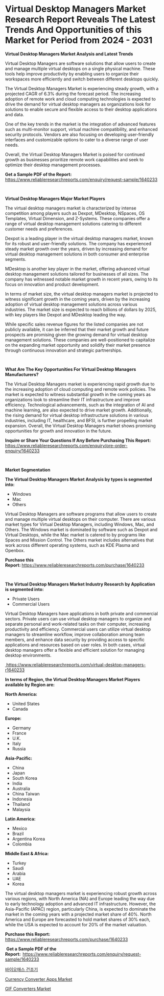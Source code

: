 <p><h1>Virtual Desktop Managers Market Research Report Reveals The Latest Trends And Opportunities of this Market for Period from 2024 - 2031</h1></p><p><strong>Virtual Desktop Managers Market Analysis and Latest Trends</strong></p>
<p><p>Virtual Desktop Managers are software solutions that allow users to create and manage multiple virtual desktops on a single physical machine. These tools help improve productivity by enabling users to organize their workspaces more efficiently and switch between different desktops quickly.</p><p>The Virtual Desktop Managers Market is experiencing steady growth, with a projected CAGR of 6.3% during the forecast period. The increasing adoption of remote work and cloud computing technologies is expected to drive the demand for virtual desktop managers as organizations look for solutions to enable secure and flexible access to their desktop applications and data.</p><p>One of the key trends in the market is the integration of advanced features such as multi-monitor support, virtual machine compatibility, and enhanced security protocols. Vendors are also focusing on developing user-friendly interfaces and customizable options to cater to a diverse range of user needs.</p><p>Overall, the Virtual Desktop Managers Market is poised for continued growth as businesses prioritize remote work capabilities and seek to optimize their desktop management processes.</p></p>
<p><strong>Get a Sample PDF of the Report:&nbsp;</strong> <a href="https://www.reliableresearchreports.com/enquiry/request-sample/1640233">https://www.reliableresearchreports.com/enquiry/request-sample/1640233</a></p>
<p>&nbsp;</p>
<p><strong>Virtual Desktop Managers Major Market Players</strong></p>
<p><p>The virtual desktop managers market is characterized by intense competition among players such as Dexpot, MDesktop, NSpaces, OS Templates, Virtual Dimension, and Z-Systems. These companies offer a range of virtual desktop management solutions catering to different customer needs and preferences.</p><p>Dexpot is a leading player in the virtual desktop managers market, known for its robust and user-friendly solutions. The company has experienced steady market growth over the years, driven by increasing demand for virtual desktop management solutions in both consumer and enterprise segments.</p><p>MDesktop is another key player in the market, offering advanced virtual desktop management solutions tailored for businesses of all sizes. The company has witnessed notable market growth in recent years, owing to its focus on innovation and product development.</p><p>In terms of market size, the virtual desktop managers market is projected to witness significant growth in the coming years, driven by the increasing adoption of virtual desktop management solutions across various industries. The market size is expected to reach billions of dollars by 2025, with key players like Dexpot and MDesktop leading the way.</p><p>While specific sales revenue figures for the listed companies are not publicly available, it can be inferred that their market growth and future prospects are promising given the growing demand for virtual desktop management solutions. These companies are well-positioned to capitalize on the expanding market opportunity and solidify their market presence through continuous innovation and strategic partnerships.</p></p>
<p>&nbsp;</p>
<p><strong>What Are The Key Opportunities For Virtual Desktop Managers Manufacturers?</strong></p>
<p><p>The Virtual Desktop Managers market is experiencing rapid growth due to the increasing adoption of cloud computing and remote work policies. The market is expected to witness substantial growth in the coming years as organizations look to streamline their IT infrastructure and improve efficiency. Technological advancements, such as the integration of AI and machine learning, are also expected to drive market growth. Additionally, the rising demand for virtual desktop infrastructure solutions in various industries, including IT, healthcare, and BFSI, is further propelling market expansion. Overall, the Virtual Desktop Managers market shows promising opportunities for growth and innovation in the future.</p></p>
<p><strong>Inquire or Share Your Questions If Any Before Purchasing This Report:</strong> <a href="https://www.reliableresearchreports.com/enquiry/pre-order-enquiry/1640233">https://www.reliableresearchreports.com/enquiry/pre-order-enquiry/1640233</a></p>
<p>&nbsp;</p>
<p><strong>Market Segmentation</strong></p>
<p><strong>The Virtual Desktop Managers Market Analysis by types is segmented into:</strong></p>
<p><ul><li>Windows</li><li>Mac</li><li>Others</li></ul></p>
<p><p>Virtual Desktop Managers are software programs that allow users to create and manage multiple virtual desktops on their computer. There are various market types for Virtual Desktop Managers, including Windows, Mac, and Others. The Windows market is dominated by software such as Dexpot and Virtual Desktops, while the Mac market is catered to by programs like Spaces and Mission Control. The Others market includes alternatives that work across different operating systems, such as KDE Plasma and Openbox.</p></p>
<p><strong>Purchase this Report:&nbsp;</strong><a href="https://www.reliableresearchreports.com/purchase/1640233">https://www.reliableresearchreports.com/purchase/1640233</a></p>
<p>&nbsp;</p>
<p><strong>The Virtual Desktop Managers Market Industry Research by Application is segmented into:</strong></p>
<p><ul><li>Private Users</li><li>Commercial Users</li></ul></p>
<p><p>Virtual Desktop Managers have applications in both private and commercial sectors. Private users can use virtual desktop managers to organize and separate personal and work-related tasks on their computer, increasing productivity and efficiency. Commercial users can utilize virtual desktop managers to streamline workflow, improve collaboration among team members, and enhance data security by providing access to specific applications and resources based on user roles. In both cases, virtual desktop managers offer a flexible and efficient solution for managing desktop environments.</p></p>
<p><a href="https://www.reliableresearchreports.com/virtual-desktop-managers-r1640233">&nbsp;https://www.reliableresearchreports.com/virtual-desktop-managers-r1640233</a></p>
<p><strong>In terms of Region, the Virtual Desktop Managers Market Players available by Region are:</strong></p>
<p>
    <p> <strong> North America: </strong>
        <ul>
            <li>United States</li>
            <li>Canada</li>
        </ul>
        </p> 
    <p> <strong> Europe: </strong>
        <ul>
            <li>Germany</li>
            <li>France</li>
            <li>U.K.</li>
            <li>Italy</li>
            <li>Russia</li>
        </ul>
        </p> 
    <p> <strong> Asia-Pacific: </strong>
        <ul>
            <li>China</li>
            <li>Japan</li>
            <li>South Korea</li>
            <li>India</li>
            <li>Australia</li>
            <li>China Taiwan</li>
            <li>Indonesia</li>
            <li>Thailand</li>
            <li>Malaysia</li>
        </ul>
        </p> 
    <p> <strong> Latin America: </strong>
        <ul>
            <li>Mexico</li>
            <li>Brazil</li>
            <li>Argentina Korea</li>
            <li>Colombia</li>
        </ul>
        </p> 
    <p> <strong> Middle East & Africa: </strong>
        <ul>
            <li>Turkey</li>
            <li>Saudi</li>
            <li>Arabia</li>
            <li>UAE</li>
            <li>Korea</li>
        </ul>
    </p>
    </p>
<p><p>The virtual desktop managers market is experiencing robust growth across various regions, with North America (NA) and Europe leading the way due to early technology adoption and advanced IT infrastructure. However, the Asia-Pacific (APAC) region, particularly China, is expected to dominate the market in the coming years with a projected market share of 40%. North America and Europe are forecasted to hold market shares of 30% each, while the USA is expected to account for 20% of the market valuation.</p></p>
<p><strong>Purchase this Report: </strong><a href="https://www.reliableresearchreports.com/purchase/1640233">https://www.reliableresearchreports.com/purchase/1640233</a></p>
<p>&nbsp;<strong>Get a Sample PDF of the Report:&nbsp;&nbsp;</strong><a href="https://www.reliableresearchreports.com/enquiry/request-sample/1640233">https://www.reliableresearchreports.com/enquiry/request-sample/1640233</a></p>
<p><strong></strong></p>
<p><p><a href="https://github.com/chupp85/Market-Research-Report-List-1/blob/main/151813648901.md">바이오매스 건조기</a></p><p><a href="https://github.com/kufem1/Market-Research-Report-List-2/blob/main/currency-converter-apps-market.md">Currency Converter Apps Market</a></p><p><a href="https://github.com/kosella/Market-Research-Report-List-3/blob/main/gif-converters-market.md">GIF Converters Market</a></p></p>